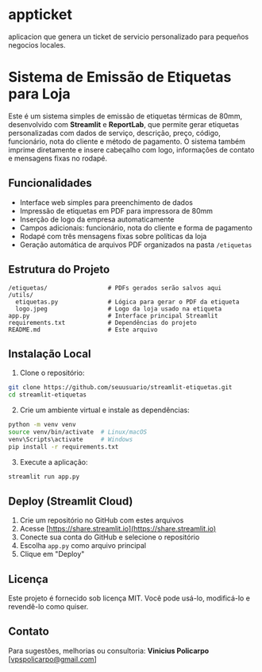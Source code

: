 # appticket
aplicacion que genera un ticket de servicio personalizado para pequeños negocios locales.
# Sistema de Emissão de Etiquetas para Loja 

Este é um sistema simples de emissão de etiquetas térmicas de 80mm, desenvolvido com **Streamlit** e **ReportLab**, que permite gerar etiquetas personalizadas com dados de serviço, descrição, preço, código, funcionário, nota do cliente e método de pagamento. O sistema também imprime diretamente e insere cabeçalho com logo, informações de contato e mensagens fixas no rodapé.

## Funcionalidades

* Interface web simples para preenchimento de dados
* Impressão de etiquetas em PDF para impressora de 80mm
* Inserção de logo da empresa automaticamente
* Campos adicionais: funcionário, nota do cliente e forma de pagamento
* Rodapé com três mensagens fixas sobre políticas da loja
* Geração automática de arquivos PDF organizados na pasta `/etiquetas`

## Estrutura do Projeto

```
/etiquetas/                 # PDFs gerados serão salvos aqui
/utils/
  etiquetas.py              # Lógica para gerar o PDF da etiqueta
  logo.jpeg                 # Logo da loja usado na etiqueta
app.py                      # Interface principal Streamlit
requirements.txt            # Dependências do projeto
README.md                   # Este arquivo
```

## Instalação Local

1. Clone o repositório:

```bash
git clone https://github.com/seuusuario/streamlit-etiquetas.git
cd streamlit-etiquetas
```

2. Crie um ambiente virtual e instale as dependências:

```bash
python -m venv venv
source venv/bin/activate  # Linux/macOS
venv\Scripts\activate     # Windows
pip install -r requirements.txt
```

3. Execute a aplicação:

```bash
streamlit run app.py
```

## Deploy (Streamlit Cloud)

1. Crie um repositório no GitHub com estes arquivos
2. Acesse [https://share.streamlit.io](https://share.streamlit.io)
3. Conecte sua conta do GitHub e selecione o repositório
4. Escolha `app.py` como arquivo principal
5. Clique em "Deploy"

## Licença

Este projeto é fornecido sob licença MIT. Você pode usá-lo, modificá-lo e revendê-lo como quiser.

## Contato

Para sugestões, melhorias ou consultoria:
**Vinicius Policarpo**
[vpspolicarpo@gmail.com]

